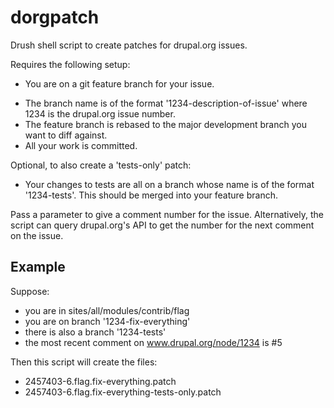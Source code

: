 # dorgpatch
Drush shell script to create patches for drupal.org issues.

Requires the following setup:

 * You are on a git feature branch for your issue.
 - The branch name is of the format '1234-description-of-issue' where 1234
   is the drupal.org issue number.
 - The feature branch is rebased to the major development branch you want to
   diff against.
 - All your work is committed.

Optional, to also create a 'tests-only' patch:
 - Your changes to tests are all on a branch whose name is of the format
   '1234-tests'. This should be merged into your feature branch.

Pass a parameter to give a comment number for the issue. Alternatively, the
script can query drupal.org's API to get the number for the next comment on
the issue.

## Example

Suppose:
  - you are in sites/all/modules/contrib/flag
  - you are on branch '1234-fix-everything'
  - there is also a branch '1234-tests'
  - the most recent comment on www.drupal.org/node/1234 is #5

Then this script will create the files:
  - 2457403-6.flag.fix-everything.patch
  - 2457403-6.flag.fix-everything-tests-only.patch
